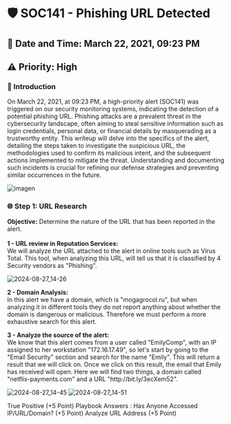<h1>🛡️ SOC141 - Phishing URL Detected</h1>
<h2>📅 Date and Time: March 22, 2021, 09:23 PM</h2>
<h2>⚠️ Priority: High</h2>

<h3>📜 Introduction</h3>
<p>On March 22, 2021, at 09:23 PM, a high-priority alert (SOC141) was triggered on our security monitoring systems, indicating the detection of a potential phishing URL. Phishing attacks are a prevalent threat in the cybersecurity landscape, often aiming to steal sensitive information such as login credentials, personal data, or financial details by masquerading as a trustworthy entity. This writeup will delve into the specifics of the alert, detailing the steps taken to investigate the suspicious URL, the methodologies used to confirm its malicious intent, and the subsequent actions implemented to mitigate the threat. Understanding and documenting such incidents is crucial for refining our defense strategies and preventing similar occurrences in the future.</p>

![imagen](https://github.com/user-attachments/assets/e4a8331b-86e8-4c0a-828c-52137349de04)

<h3>🌐 Step 1: URL Research </h3>
<p><strong>Objective:</strong> Determine the nature of the URL that has been reported in the alert.<br><br>
<strong>1 - URL review in Reputation Services:</strong><br>
We will analyze the URL attached to the alert in online tools such as Virus Total. This tool, when analyzing this URL, will tell us that it is classified by 4 Security vendors as "Phishing".</p>

![2024-08-27_14-26](https://github.com/user-attachments/assets/42deb6f6-24b3-4920-bec2-6efaf030e50d)

<p><strong>2 - Domain Analysis:</strong><br>
In this alert we have a domain, which is "mogagrocol.ru", but when analyzing it in different tools they do not report anything about whether the domain is dangerous or malicious. Therefore we must perform a more exhaustive search for this alert.</p>

<p><strong>3 - Analyze the source of the alert:</strong><br>
We know that this alert comes from a user called "EmilyComp", with an IP assigned to her workstation "172.16.17.49", so let's start by going to the "Email Security" section and search for the name "Emily". This will return a result that we will click on. Once we click on this result, the email that Emily has received will open. Here we will find two things, a domain called "netflix-payments.com" and a URL "http://bit.ly/3ecXem52".</p>

![2024-08-27_14-45](https://github.com/user-attachments/assets/60985a3b-8ff2-413d-bfac-37f6916092c2)
![2024-08-27_14-51](https://github.com/user-attachments/assets/68b26068-4074-4426-8d98-6598674e5ca3)




True Positive (+5 Point)
Playbook Answers :
Has Anyone Accessed IP/URL/Domain? (+5 Point)
Analyze URL Address (+5 Point)
